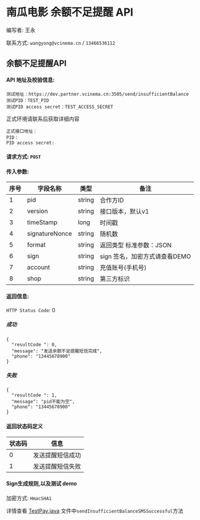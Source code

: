 # 南瓜电影 余额不足提醒 API

编写者: 王永 

联系方式: `wangyong@vcinema.cn` / `13466536112`


## 余额不足提醒API

#### API 地址及校验信息: 

```
测试地址：https://dev.partner.vcinema.cn:3505/send/insufficientBalance
测试PID：TEST_PID
测试PID access secret：TEST_ACCESS_SECRET
```

正式环境请联系后获取详细内容

```
正式接口地址：
PID：
PID access secret:
```


#### 请求方式: `POST`

#### 传入参数:

序号  | 字段名称 |   类型   | 备注
---- | ------- | ------ | -----
  1  |  pid    | string  | 合作方ID
  2  | version | string | 接口版本，默认v1
  3  | timeStamp | long   | 时间戳
  4  | signatureNonce  | string | 随机数
  5  | format    | string |  返回类型 标准参数：JSON
  6  | sign | string | sign 签名，加密方式请查看DEMO
  7  | account | string | 充值账号(手机号)
  8  | shop | string | 第三方标识




#### 返回信息:

`HTTP Status Code`: 0

##### 成功

```
{
  "resultCode ": 0,
  "message": "发送余额不足提醒短信完成",
  "phone": "13445678900"
}

```

##### 失败

```
{
  "resultCode ": 1,
  "message": "pid不能为空",
  "phone": "13445678900"
}

```

#### 返回状态码定义

| 状态码  | 信息  |  
| :------------ |:---------------:| 
| 0      | 发送提醒短信成功 | 
| 1      | 发送提醒短信失败|



#### Sign生成规则,以及测试 demo

加密方式: `HmacSHA1`

详情查看 [TestPay.java](https://github.com/pumpkin-movie/pumpkin_partner_api_demo/blob/master/src/test/java/cn/vcinema/partner/TestPay.java) 文件中`sendInsufficientBalanceSMSSuccessful`方法
